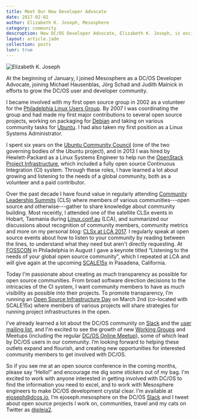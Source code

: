 ```yaml
---
title: Meet Our New Developer Advocate
date: 2017-02-02
author: Elizabeth K. Joseph, Mesosphere
category: community
descroption: New DC/OS Developer Advocate, Elizabeth K. Joseph, is excited about creating transparency in OSS projects. Learn about her background and reach out to say hello!
layout: article.jade
collection: posts
lunr: true
---
```


<img src="/assets/images/blog/2017-02-02-ekjoseph.jpg" alt="Elizabeth K. Joseph"/>

At the beginning of January, I joined Mesosphere as a DC/OS Developer Advocate, joining Michael Hausenblas, Jörg Schad and Judith Malnick in efforts to grow the DC/OS user and developer community.

I became involved with my first open source group in 2002 as a volunteer for the [Philadelphia Linux Users Group](http://www.phillylinux.org/). By 2007 I was coordinating the group and had made my first major contributions to several open source projects, working on packaging for [Debian](https://www.debian.org/) and taking on various community tasks for [Ubuntu](https://www.ubuntu.com/). I had also taken my first position as a Linux Systems Administrator.

I spent six years on the [Ubuntu Community Council](https://wiki.ubuntu.com/CommunityCouncil) (one of the two governing bodies of the Ubuntu project), and in 2013 I was hired by Hewlett-Packard as a Linux Systems Engineer to help run the [OpenStack Project Infrastructure](http://docs.openstack.org/infra/), which included a fully open source Continuous Integration (CI) system. Through these roles, I have learned a lot about growing and listening to the needs of a global community, both as a volunteer and a paid contributor.

Over the past decade I have found value in regularly attending [Community Leadership Summits](http://www.communityleadershipsummit.com/) (CLS) where members of various communities---open source and otherwise---gather to share knowledge about community building. Most recently, I attended one of the satellite CLSx events in Hobart, Tasmania during [Linux.conf.au](https://linux.conf.au/) (LCA), and summarized our discussions about recognition of community members, community metrics and more on my personal blog: [CLSx at LCA 2017](http://princessleia.com/journal/2017/01/clsx-at-lca-2017/). I regularly speak at open source events about how to listen to your community by reading between the lines, to understand what they need but aren't directly requesting. At [FOSSCON](http://fosscon.org/) in Philadelphia in August I gave a keynote titled “Listening to the needs of your global open source community”, which I repeated at LCA and will give again at the upcoming [SCALE15x](https://www.socallinuxexpo.org/scale/15x) in Pasadena, California.

Today I'm passionate about creating as much transparency as possible for open source communities. From broad software direction decisions to the intricacies of the CI system, I want community members to have as much visibility as possible into their projects. To promote transparency, I’m running an [Open Source Infrastructure Day](http://scale.opensourceinfra.org/) on March 2nd (co-located with SCALE15x) where members of various projects will share strategies for running project infrastructures in the open.

I’ve already learned a lot about the DC/OS community on [Slack](http://chat.dcos.io/?_ga=1.263299084.186147938.1483478639) and the [user mailing list](https://groups.google.com/a/dcos.io/d/forum/users), and I'm excited to see the growth of new [Working Groups](https://github.com/dcos/community#dcos-community) and Meetups (including the regular [DC/OS Online Meetup](https://www.meetup.com/DC-OS-Online-Meetup/)), some of which lead by DC/OS users in our community. I’m looking forward to helping these outlets expand and flourish, and creating new opportunities for interested community members to get involved with DC/OS.

So if you see me at an open source conference in the coming months, please say “Hello!” and encourage me dig some stickers out of my bag. I'm excited to work with anyone interested in getting involved with DC/OS to find the information you need to excel, and to work with Mesosphere engineers to make DC/OS development crystal clear. I’m available at ejoseph@dcos.io, I’m ejoseph.mesosphere on the DC/OS [Slack](http://chat.dcos.io/?_ga=1.263299084.186147938.1483478639) and I tweet about open source projects I work on, communities, travel and my cats on Twitter as [@pleia2](https://twitter.com/pleia2).
